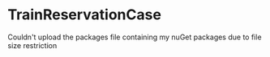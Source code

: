 # TrainReservationCase
Couldn't upload the packages file containing my nuGet packages due to file size restriction
